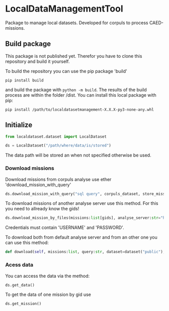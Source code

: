 # LocalDataManagementTool

Package to manage local datasets. Developed for corpuls to process CAED-missions.

## Build package

This package is not published yet. Therefor you have to clone this repository and build it yourself.

To build the repository you can use the pip package 'build'
```console
pip install build
```
and build the package with `python -m build`. The results of the build process are within the folder /dist. You can install this local package with pip:
```console
pip install /path/to/localdatasetmanagement-X.X.X-py3-none-any.whl
```


## Initialize

```python
from localdataset.dataset import LocalDataset

ds = LocalDataset("/path/where/data/is/stored")
```
The data path will be stored an when not specified otherwise be used.

### Download missions

Download missions from corpuls analyse use ether 'download_mission_with_query'

```python
ds.download_mission_with_query("sql query", corpuls_dataset, store_mission_info=True)
``` 

To download missions of another analyse server use this method. For this you need to allready know the gids!

```python
ds.download_mission_by_files(missions:list[gids], analyse_server:str="https://gs-pseudomissions.corpulsweb.com/corpuls.web/analyse", credentials:Path=Path("credentials.yaml"), store_mission_info=True)
```
Credentials must contain 'USERNAME' and 'PASSWORD'.

To download both from default analyse server and from an other one you can use this method:

```python
def download(self, missions:list, query:str, dataset=dataset("public"), analyse_server:str="https://gs-pseudomissions.corpulsweb.com/corpuls.web/analyse", credentials:Path=Path("credentials.yaml")):
```

### Acess data

You can access the data via the method:

```python
ds.get_data()
```

To get the data of one mission by gid use 

```python
ds.get_mission()
```